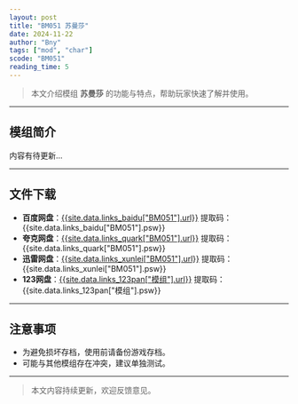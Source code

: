 ```yaml
---
layout: post
title: "BM051 苏曼莎"
date: 2024-11-22
author: "Bny"
tags: ["mod", "char"]
scode: "BM051"
reading_time: 5
---
```


> 本文介绍模组 **苏曼莎** 的功能与特点，帮助玩家快速了解并使用。

---

## 模组简介

内容有待更新...

---

## 文件下载
- **百度网盘**：[{{site.data.links_baidu["BM051"].url}}]({{site.data.links_baidu["BM051"].url}}) 提取码：{{site.data.links_baidu["BM051"].psw}}
- **夸克网盘**：[{{site.data.links_quark["BM051"].url}}]({{site.data.links_quark["BM051"].url}}) 提取码：{{site.data.links_quark["BM051"].psw}}
- **迅雷网盘**：[{{site.data.links_xunlei["BM051"].url}}]({{site.data.links_xunlei["BM051"].url}}) 提取码：{{site.data.links_xunlei["BM051"].psw}}
- **123网盘**：[{{site.data.links_123pan["模组"].url}}]({{site.data.links_123pan["模组"].url}}) 提取码：{{site.data.links_123pan["模组"].psw}}

---

## 注意事项
- 为避免损坏存档，使用前请备份游戏存档。
- 可能与其他模组存在冲突，建议单独测试。

---

> 本文内容持续更新，欢迎反馈意见。
